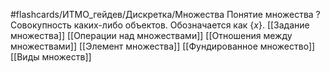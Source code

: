 #flashcards/ИТМО_гейдев/Дискретка/Множества
Понятие множества
?
Совокупность каких-либо объектов. Обозначается как $\{x\}$.
[[Задание множества]]
[[Операции над множествами]]
[[Отношения между множествами]]
[[Элемент множества]]
[[Фундированное множество]]
[[Виды множеств]]
